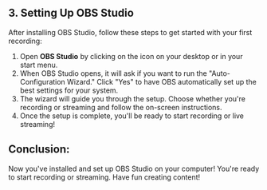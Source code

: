 ## 3. Setting Up OBS Studio
After installing OBS Studio, follow these steps to get started with your first recording:

1. Open **OBS Studio** by clicking on the icon on your desktop or in your start menu.
2. When OBS Studio opens, it will ask if you want to run the "Auto-Configuration Wizard." Click "Yes" to have OBS automatically set up the best settings for your system.
3. The wizard will guide you through the setup. Choose whether you're recording or streaming and follow the on-screen instructions.
4. Once the setup is complete, you'll be ready to start recording or live streaming!

## Conclusion:
Now you've installed and set up OBS Studio on your computer! You're ready to start recording or streaming. Have fun creating content!
